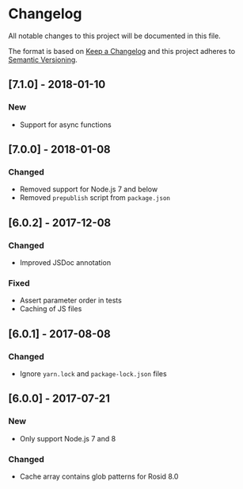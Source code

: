 # Changelog

All notable changes to this project will be documented in this file.

The format is based on [Keep a Changelog](http://keepachangelog.com/en/1.0.0/) and this project adheres to [Semantic Versioning](http://semver.org/spec/v2.0.0.html).

## [7.1.0] - 2018-01-10

### New

- Support for async functions

## [7.0.0] - 2018-01-08

### Changed

- Removed support for Node.js 7 and below
- Removed `prepublish` script from `package.json`

## [6.0.2] - 2017-12-08

### Changed

- Improved JSDoc annotation

### Fixed

- Assert parameter order in tests
- Caching of JS files

## [6.0.1] - 2017-08-08

### Changed

- Ignore `yarn.lock` and `package-lock.json` files

## [6.0.0] - 2017-07-21

### New

- Only support Node.js 7 and 8

### Changed

- Cache array contains glob patterns for Rosid 8.0